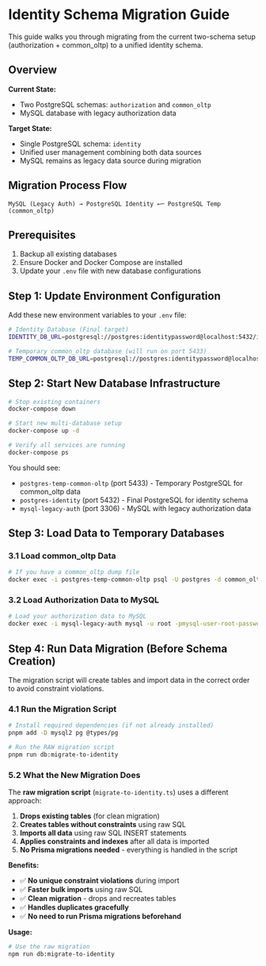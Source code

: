 # Identity Schema Migration Guide

This guide walks you through migrating from the current two-schema setup (authorization + common_oltp) to a unified identity schema.

## Overview

**Current State:**
- Two PostgreSQL schemas: `authorization` and `common_oltp`
- MySQL database with legacy authorization data

**Target State:**
- Single PostgreSQL schema: `identity`
- Unified user management combining both data sources
- MySQL remains as legacy data source during migration

## Migration Process Flow

```
MySQL (Legacy Auth) → PostgreSQL Identity ←─ PostgreSQL Temp (common_oltp)
```

## Prerequisites

1. Backup all existing databases
2. Ensure Docker and Docker Compose are installed
3. Update your `.env` file with new database configurations

## Step 1: Update Environment Configuration

Add these new environment variables to your `.env` file:

```bash
# Identity Database (Final target)
IDENTITY_DB_URL=postgresql://postgres:identitypassword@localhost:5432/identity

# Temporary common_oltp database (will run on port 5433)
TEMP_COMMON_OLTP_DB_URL=postgresql://postgres:identitypassword@localhost:5433/common_oltp_db

```

## Step 2: Start New Database Infrastructure

```bash
# Stop existing containers
docker-compose down

# Start new multi-database setup
docker-compose up -d

# Verify all services are running
docker-compose ps
```

You should see:
- `postgres-temp-common-oltp` (port 5433) - Temporary PostgreSQL for common_oltp data
- `postgres-identity` (port 5432) - Final PostgreSQL for identity schema
- `mysql-legacy-auth` (port 3306) - MySQL with legacy authorization data

## Step 3: Load Data to Temporary Databases

### 3.1 Load common_oltp Data

```bash
# If you have a common_oltp dump file
docker exec -i postgres-temp-common-oltp psql -U postgres -d common_oltp_db < /path/to/common_oltp
```

### 3.2 Load Authorization Data to MySQL

```bash
# Load your authorization data to MySQL
docker exec -i mysql-legacy-auth mysql -u root -pmysql-user-root-password authorization_db < /path/to/Authorization
```

## Step 4: Run Data Migration (Before Schema Creation)

The migration script will create tables and import data in the correct order to avoid constraint violations.

### 4.1 Run the Migration Script

```bash
# Install required dependencies (if not already installed)
pnpm add -D mysql2 pg @types/pg

# Run the RAW migration script
pnpm run db:migrate-to-identity
```

### 5.2 What the New Migration Does

The **raw migration script** (`migrate-to-identity.ts`) uses a different approach:

1. **Drops existing tables** (for clean migration)
2. **Creates tables without constraints** using raw SQL
3. **Imports all data** using raw SQL INSERT statements
4. **Applies constraints and indexes** after all data is imported
5. **No Prisma migrations needed** - everything is handled in the script

**Benefits:**
- ✅ **No unique constraint violations** during import
- ✅ **Faster bulk imports** using raw SQL
- ✅ **Clean migration** - drops and recreates tables
- ✅ **Handles duplicates gracefully** 
- ✅ **No need to run Prisma migrations beforehand**

**Usage:**
```bash
# Use the raw migration
npm run db:migrate-to-identity
```